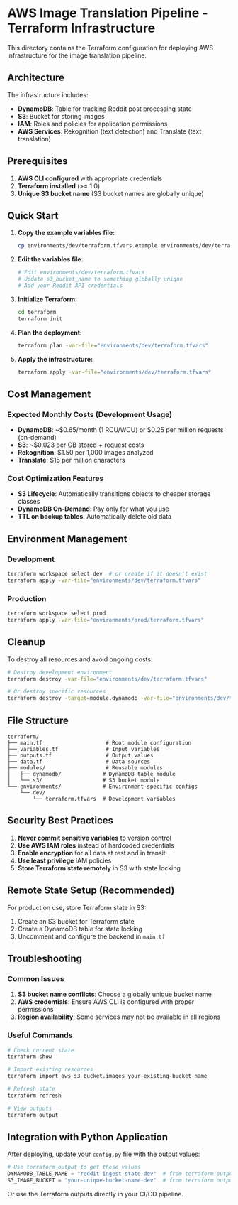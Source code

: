 # AWS Image Translation Pipeline - Terraform Infrastructure

This directory contains the Terraform configuration for deploying AWS infrastructure for the image translation pipeline.

## Architecture

The infrastructure includes:

- **DynamoDB**: Table for tracking Reddit post processing state
- **S3**: Bucket for storing images
- **IAM**: Roles and policies for application permissions
- **AWS Services**: Rekognition (text detection) and Translate (text translation)

## Prerequisites

1. **AWS CLI configured** with appropriate credentials
2. **Terraform installed** (>= 1.0)
3. **Unique S3 bucket name** (S3 bucket names are globally unique)

## Quick Start

1. **Copy the example variables file:**

   ```bash
   cp environments/dev/terraform.tfvars.example environments/dev/terraform.tfvars
   ```

2. **Edit the variables file:**

   ```bash
   # Edit environments/dev/terraform.tfvars
   # Update s3_bucket_name to something globally unique
   # Add your Reddit API credentials
   ```

3. **Initialize Terraform:**

   ```bash
   cd terraform
   terraform init
   ```

4. **Plan the deployment:**

   ```bash
   terraform plan -var-file="environments/dev/terraform.tfvars"
   ```

5. **Apply the infrastructure:**

   ```bash
   terraform apply -var-file="environments/dev/terraform.tfvars"
   ```

## Cost Management

### Expected Monthly Costs (Development Usage)

- **DynamoDB**: ~$0.65/month (1 RCU/WCU) or $0.25 per million requests (on-demand)
- **S3**: ~$0.023 per GB stored + request costs
- **Rekognition**: $1.50 per 1,000 images analyzed
- **Translate**: $15 per million characters

### Cost Optimization Features

- **S3 Lifecycle**: Automatically transitions objects to cheaper storage classes
- **DynamoDB On-Demand**: Pay only for what you use
- **TTL on backup tables**: Automatically delete old data

## Environment Management

### Development

```bash
terraform workspace select dev  # or create if it doesn't exist
terraform apply -var-file="environments/dev/terraform.tfvars"
```

### Production

```bash
terraform workspace select prod
terraform apply -var-file="environments/prod/terraform.tfvars"
```

## Cleanup

To destroy all resources and avoid ongoing costs:

```bash
# Destroy development environment
terraform destroy -var-file="environments/dev/terraform.tfvars"

# Or destroy specific resources
terraform destroy -target=module.dynamodb -var-file="environments/dev/terraform.tfvars"
```

## File Structure

```text
terraform/
├── main.tf                    # Root module configuration
├── variables.tf               # Input variables
├── outputs.tf                 # Output values
├── data.tf                    # Data sources
├── modules/                   # Reusable modules
│   ├── dynamodb/             # DynamoDB table module
│   └── s3/                   # S3 bucket module
└── environments/             # Environment-specific configs
    └── dev/
        └── terraform.tfvars  # Development variables
```

## Security Best Practices

1. **Never commit sensitive variables** to version control
2. **Use AWS IAM roles** instead of hardcoded credentials
3. **Enable encryption** for all data at rest and in transit
4. **Use least privilege** IAM policies
5. **Store Terraform state remotely** in S3 with state locking

## Remote State Setup (Recommended)

For production use, store Terraform state in S3:

1. Create an S3 bucket for Terraform state
2. Create a DynamoDB table for state locking
3. Uncomment and configure the backend in `main.tf`

## Troubleshooting

### Common Issues

1. **S3 bucket name conflicts**: Choose a globally unique bucket name
2. **AWS credentials**: Ensure AWS CLI is configured with proper permissions
3. **Region availability**: Some services may not be available in all regions

### Useful Commands

```bash
# Check current state
terraform show

# Import existing resources
terraform import aws_s3_bucket.images your-existing-bucket-name

# Refresh state
terraform refresh

# View outputs
terraform output
```

## Integration with Python Application

After deploying, update your `config.py` file with the output values:

```python
# Use terraform output to get these values
DYNAMODB_TABLE_NAME = "reddit-ingest-state-dev"  # from terraform output
S3_IMAGE_BUCKET = "your-unique-bucket-name-dev"  # from terraform output
```

Or use the Terraform outputs directly in your CI/CD pipeline.
